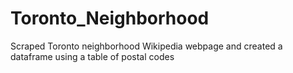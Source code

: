# Toronto_Neighborhood
Scraped Toronto neighborhood Wikipedia webpage and created a dataframe using a table of postal codes
